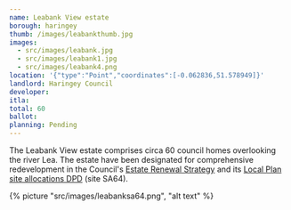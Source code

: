 ```yaml
---
name: Leabank View estate 
borough: haringey
thumb: /images/leabankthumb.jpg
images:
  - src/images/leabank.jpg
  - src/images/leabank1.jpg
  - src/images/leabank4.png
location: '{"type":"Point","coordinates":[-0.062836,51.578949]}'
landlord: Haringey Council
developer:
itla:
total: 60
ballot:
planning: Pending
---
```

The Leabank View estate comprises circa 60 council homes overlooking the river Lea. The estate have been designated for comprehensive redevelopment in the Council's [Estate Renewal Strategy](https://www.minutes.haringey.gov.uk/documents/s48324/Housing%20Investment%20and%20Estate%20Renewal%20Strategy%20-%20whole%20report%20-%20Paul%20Munday.pdf) and its [Local Plan site allocations DPD](https://www.haringey.gov.uk/sites/haringeygovuk/files/final_haringey_site_allocations_dtp_online.pdf) (site SA64).

{% picture "src/images/leabanksa64.png", "alt text" %}


